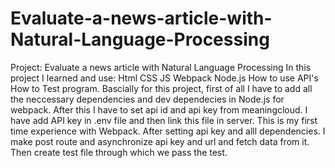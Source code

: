 # Evaluate-a-news-article-with-Natural-Language-Processing

Project: Evaluate a news article with Natural Language Processing  In this project I learned and use: Html CSS JS Webpack Node.js How to use API's How to Test program.  Bascially for this project, first of all I have to add all the neccessary dependencies and dev dependecies in Node.js for webpack.  After this I have to set api id and api key from meaningcloud. I have add API key in .env file and then link this file in server.  This is my first time experience with Webpack.  After setting api key and alll dependencies. I make post route and asynchronize api key and url and fetch data from it.  Then create test file through which we pass the test. 
